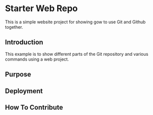 # Starter Web Repo

This is a simple website project for showing gow to use Git and Github together. 

## Introduction

This example is to show different parts of the Git repository and various commands using a web project. 

## Purpose

## Deployment

## How To Contribute